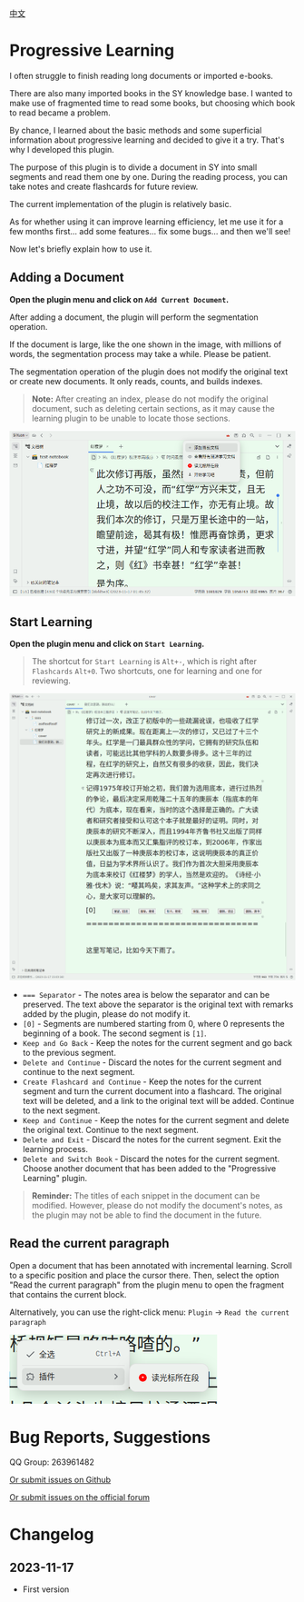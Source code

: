 [中文](https://github.com/IAliceBobI/sy-progressive-plugin/blob/main/README_zh_CN.md)

# Progressive Learning

I often struggle to finish reading long documents or imported e-books.

There are also many imported books in the SY knowledge base. I wanted to make use of fragmented time to read some books, but choosing which book to read became a problem.

By chance, I learned about the basic methods and some superficial information about progressive learning and decided to give it a try. That's why I developed this plugin.

The purpose of this plugin is to divide a document in SY into small segments and read them one by one. During the reading process, you can take notes and create flashcards for future review.

The current implementation of the plugin is relatively basic.

As for whether using it can improve learning efficiency, let me use it for a few months first... add some features... fix some bugs... and then we'll see!

Now let's briefly explain how to use it.

## Adding a Document

**Open the plugin menu and click on `Add Current Document`.**

After adding a document, the plugin will perform the segmentation operation.

If the document is large, like the one shown in the image, with millions of words, the segmentation process may take a while. Please be patient.

The segmentation operation of the plugin does not modify the original text or create new documents. It only reads, counts, and builds indexes.

> **Note:** After creating an index, please do not modify the original document, such as deleting certain sections, as it may cause the learning plugin to be unable to locate those sections.

![Alt text](assets/addDoc1.png)

## Start Learning

**Open the plugin menu and click on `Start Learning`.**

> The shortcut for `Start Learning` is `Alt+-`, which is right after `Flashcards` `Alt+0`. Two shortcuts, one for learning and one for reviewing.

![Alt text](assets/reading1.png)

* `=== Separator` - The notes area is below the separator and can be preserved. The text above the separator is the original text with remarks added by the plugin, please do not modify it.
* `[0]` - Segments are numbered starting from 0, where 0 represents the beginning of a book. The second segment is `[1]`.
* `Keep and Go Back` - Keep the notes for the current segment and go back to the previous segment.
* `Delete and Continue` - Discard the notes for the current segment and continue to the next segment.
* `Create Flashcard and Continue` - Keep the notes for the current segment and turn the current document into a flashcard. The original text will be deleted, and a link to the original text will be added. Continue to the next segment.
* `Keep and Continue` - Keep the notes for the current segment and delete the original text. Continue to the next segment.
* `Delete and Exit` - Discard the notes for the current segment. Exit the learning process.
* `Delete and Switch Book` - Discard the notes for the current segment. Choose another document that has been added to the "Progressive Learning" plugin.

> **Reminder:** The titles of each snippet in the document can be modified. However, please do not modify the document's notes, as the plugin may not be able to find the document in the future.

## Read the current paragraph

Open a document that has been annotated with incremental learning. Scroll to a specific position and place the cursor there. Then, select the option "Read the current paragraph" from the plugin menu to open the fragment that contains the current block.

Alternatively, you can use the right-click menu: `Plugin` -> `Read the current paragraph`

![Alt text](assets/rightClickMenu.png)

# Bug Reports, Suggestions

QQ Group: 263961482

[Or submit issues on Github](https://github.com/IAliceBobI/sy-progressive-plugin/issues)

[Or submit issues on the official forum](https://ld246.com/tag/siyuan)

# Changelog

## 2023-11-17

* First version
